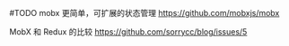 #TODO
mobx
更简单，可扩展的状态管理
https://github.com/mobxjs/mobx

MobX 和 Redux 的比较
https://github.com/sorrycc/blog/issues/5
